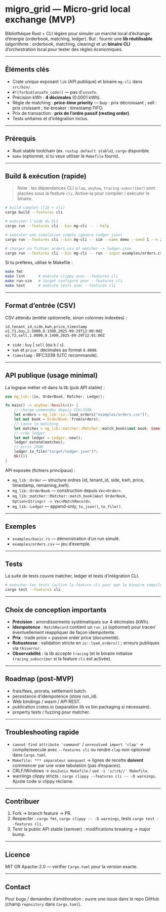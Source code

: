 # migro_grid — Micro-grid local exchange (MVP)

Bibliothèque Rust + CLI légère pour simuler un marché local d’échange d’énergie (orderbook, matching, ledger).
But : fournir une **lib réutilisable** (algorithme : orderbook, matching, clearing) et un **binaire CLI** d’orchestration local pour tester des règles économiques.

---

## Éléments clés

* Crate unique exposant `lib` (API publique) et binaire `mg-cli` dans `src/bin/`.
* `#![forbid(unsafe_code)]` — pas d'`unsafe`.
* Précision kWh : **4 décimales** (0.0001 kWh).
* Règle de matching : **price-time priority** — buy : prix décroissant ; sell : prix croissant ; tie-breaker : timestamp FIFO.
* Prix de transaction : **prix de l’ordre passif (resting order)**.
* Tests unitaires et d’intégration inclus.

---

## Prérequis

* Rust stable toolchain (ex. `rustup default stable`), `cargo` disponible.
* `make` (optionnel, si tu veux utiliser le `Makefile` fourni).

---

## Build & exécution (rapide)

> Note : les dépendances CLI (`clap`, `anyhow`, `tracing-subscriber`) sont placées sous la feature `cli`. Active-la pour compiler / exécuter le binaire.

```bash
# build complet (lib + cli)
cargo build --features cli

# exécuter l'aide du CLI
cargo run --features cli --bin mg-cli -- --help

# exécuter une simulation simple (génère ledger.json)
cargo run --features cli --bin mg-cli -- sim --name demo --seed 1 --n 20 --out target/ledger.json

# charger un fichier orders.csv et matcher -> ledger.json
cargo run --features cli --bin mg-cli -- run --input examples/orders.csv --out target/ledger.json
```

Si tu préfères, utilise le Makefile :

```bash
make fmt
make lint      # exécute clippy avec --features cli
make run-sim   # target configuré pour --features cli
make test      # exécute tests avec --features cli
```

---

## Format d’entrée (CSV)

CSV attendu (entête optionnelle, sinon colonnes indexées) :

```
id,tenant_id,side,kwh,price,timestamp
o1,T1,buy,2.5000,0.1500,2025-09-29T12:00:00Z
o2,T2,sell,1.0000,0.1400,2025-09-29T12:01:00Z
```

* `side` : `buy` | `sell` (ou `b` / `s`).
* `kwh` et `price` : décimales au format `0.0000`.
* `timestamp` : RFC3339 (UTC recommandé).

---

## API publique (usage minimal)

La logique métier vit dans la lib (pub API stable) :

```rust
use mg_lib::{io, OrderBook, Matcher, Ledger};

fn main() -> anyhow::Result<()> {
    // charge commandes depuis CSV/JSON
    let orders = mg_lib::io::load_orders("examples/orders.csv")?;
    let mut book = OrderBook::from(orders);
    // lance le matching
    let matches = mg_lib::matcher::Matcher::match_book(&mut book, Some("run-1".into()));
    // crée ledger
    let mut ledger = Ledger::new();
    ledger.extend(matches);
    // écrit JSON
    ledger.to_file("target/ledger.json")?;
    Ok(())
}
```

API exposée (fichiers principaux) :

* `mg_lib::Order` — structure ordres (id, tenant_id, side, kwh, price, timestamp, remaining_kwh).
* `mg_lib::OrderBook` — construction depuis `Vec<Order>`.
* `mg_lib::matcher::Matcher::match_book(&mut OrderBook, Option<String>) -> Vec<MatchRecord>`.
* `mg_lib::Ledger` — append-only, `to_json()`, `to_file()`.

---

## Exemples

* `examples/basic.rs` — démonstration d’un run simulé.
* `examples/orders.csv` — jeu d’exemple.

---

## Tests

La suite de tests couvre matcher, ledger et tests d’intégration CLI.

```bash
# exécuter les tests (active la feature cli pour que le binaire compile dans les tests d'intégration)
cargo test --features cli
```

---

## Choix de conception importants

* **Précision** : arrondissements systématiques sur 4 décimales (kWh).
* **Idempotence** : `MatchRecord` contient un `run_id` (optionnel) pour tracer/éventuellement réappliquer de façon idempotente.
* **Prix** : trade price = passive order price (documenté).
* **Robustesse** : validation stricte en `io::load_orders()` ; erreurs publiques via `thiserror`.
* **Observabilité** : la lib accepte `tracing` (et le binaire initialise `tracing_subscriber` si la feature `cli` est activée).

---

## Roadmap (post-MVP)

* frais/fees, prorata, settlement batch.
* persistance d’idempotence (store run_id).
* Web bindings / wasm / API REST.
* publication crates.io (separation lib vs bin packaging si nécessaire).
* property tests / fuzzing pour matcher.

---

## Troubleshooting rapide

* `cannot find attribute 'command'` / `unresolved import 'clap'` → compile/execute avec `--features cli` ou rendre `clap` non-optionnel dans `Cargo.toml`.
* `Makefile: *** séparateur manquant` → lignes de recette **doivent** commencer par une vraie tabulation (pas d’espaces).
* CRLF/Windows → `dos2unix Makefile` / `sed -i 's/\r$//' Makefile`.
* warnings clippy stricts : `cargo clippy --features cli -- -D warnings`. Ajuste code si clippy réclame.

---

## Contribuer

1. Fork → branch feature → PR.
2. Respecter : `cargo fmt`, `cargo clippy -- -D warnings`, tests `cargo test --features cli`.
3. Tenir la public API stable (semver) : modifications breaking → major bump.

---

## Licence

MIT OR Apache-2.0 — vérifier `Cargo.toml` pour la version exacte.

---

## Contact

Pour bugs / demandes d’amélioration : ouvre une issue dans le repo GitHub (champ `repository` dans `Cargo.toml`).